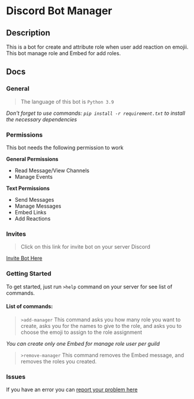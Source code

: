 # Discord Bot Manager

## Description
This is a bot for create and attribute role when user add reaction on emojii.
This bot manage role and Embed for add roles.

## Docs
### General
> The language of this bot is `Python 3.9`

*Don't forget to use commands: `pip install -r requirement.txt` to install the necessary dependencies*

### Permissions
This bot needs the following permission to work

**General Permissions**
* Read Message/View Channels
* Manage Events

**Text Permissions**
* Send Messages
* Manage Messages
* Embed Links
* Add Reactions

### Invites
> Click on this link for invite bot on your server Discord

[Invite Bot Here](https://discord.com/api/oauth2/authorize?client_id=928947164833546272&permissions=8858397760&scope=bot)

### Getting Started
To get started, just run `>help` command on your server for see list of commands.

#### List of commands:
>`>add-manager`
This command asks you how many role you want to create,
asks you for the names to give to the role,
and asks you to choose the emoji to assign to the role assignment

*You can create only one Embed for manage role user per guild*

>`>remove-manager`
This command removes the Embed message, and removes the roles you created.


### Issues
If you have an error you can
[report your problem here](https://github.com/Etheram68/bot-role-manager/issues)
